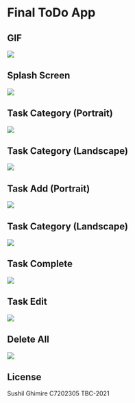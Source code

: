 # Final ToDo App
## GIF
![](\app\src\main\res\drawable\todogif.gif)

## Splash Screen
![](app\src\main\res\drawable\split.jpg)

## Task Category (Portrait)
![](app\src\main\res\drawable\plist.jpg)

## Task Category (Landscape)
![](app\src\main\res\drawable\list.jpg)

## Task Add (Portrait)
![](app\src\main\res\drawable\edit2.jpg)

## Task Category (Landscape)
![](app\src\main\res\drawable\taskadd.jpg)

## Task Complete
![](app\src\main\res\drawable\taskc.gif)

## Task Edit
![](app\src\main\res\drawable\edit2.jpg)

## Delete All
![](app\src\main\res\drawable\deleteapp.jpg)

## License
Sushil Ghimire
C7202305
TBC-2021

